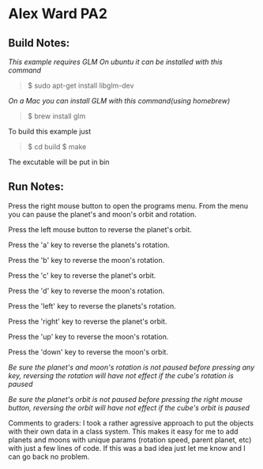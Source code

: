 Alex Ward PA2
========================================


Build Notes:
---------------------

*This example requires GLM*
*On ubuntu it can be installed with this command*

>$ sudo apt-get install libglm-dev

*On a Mac you can install GLM with this command(using homebrew)*
>$ brew install glm

To build this example just 

>$ cd build
>$ make


The excutable will be put in bin



Run Notes:
------------------------------

Press the right mouse button to open the programs menu. From the menu you can pause the planet's and moon's orbit and rotation.



Press the left mouse button to reverse the planet's orbit.

Press the 'a' key to reverse the planets's rotation.

Press the 'b' key to reverse the moon's rotation.

Press the 'c' key to reverse the planet's orbit.

Press the 'd' key to reverse the moon's rotation.



Press the 'left' key to reverse the planets's rotation.

Press the 'right' key to reverse the planet's orbit.

Press the 'up' key to reverse the moon's rotation.

Press the 'down' key to reverse the moon's orbit.


*Be sure the planet's and moon's rotation is not paused before pressing any key, reversing the rotation will have not effect if the cube's rotation is paused*

*Be sure the planet's orbit is not paused before pressing the right mouse button, reversing the orbit will have not effect if the cube's orbit is paused*

Comments to graders:
I took a rather agressive approach to put the objects with their own data in a class system. This makes it easy for me to add planets and moons with unique params (rotation speed, parent planet, etc) with just a few lines of code. If this was a bad idea just let me know and I can go back no problem.



